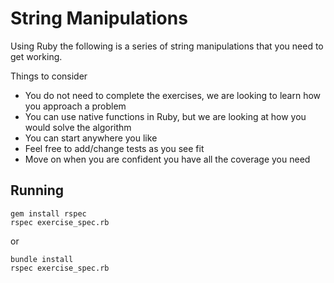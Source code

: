 # String Manipulations

Using Ruby the following is a series of string manipulations that you need to get working.

Things to consider
* You do not need to complete the exercises, we are looking to learn how you approach a problem
* You can use native functions in Ruby, but we are looking at how you would solve the algorithm
* You can start anywhere you like
* Feel free to add/change tests as you see fit
* Move on when you are confident you have all the coverage you need

## Running

```
gem install rspec
rspec exercise_spec.rb
```

or

```
bundle install
rspec exercise_spec.rb
```